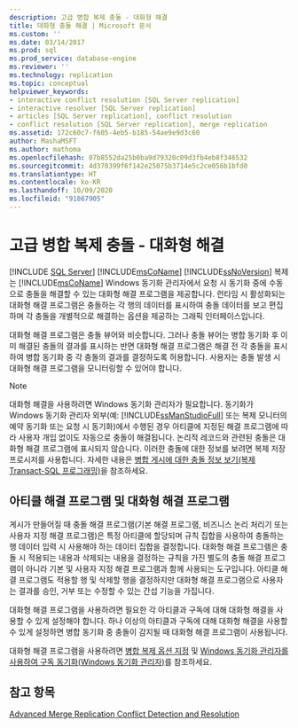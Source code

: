 ```yaml
---
description: 고급 병합 복제 충돌 - 대화형 해결
title: 대화형 충돌 해결 | Microsoft 문서
ms.custom: ''
ms.date: 03/14/2017
ms.prod: sql
ms.prod_service: database-engine
ms.reviewer: ''
ms.technology: replication
ms.topic: conceptual
helpviewer_keywords:
- interactive conflict resolution [SQL Server replication]
- interactive resolver [SQL Server replication]
- articles [SQL Server replication], conflict resolution
- conflict resolution [SQL Server replication], merge replication
ms.assetid: 172c60c7-f605-4eb5-b185-54ae9e9d3c60
author: MashaMSFT
ms.author: mathoma
ms.openlocfilehash: 07b8552da25b0ba9d79320c09d3fb4eb8f346532
ms.sourcegitcommit: 4d370399f6f142e25075b3714e5c2ce056b1bfd0
ms.translationtype: HT
ms.contentlocale: ko-KR
ms.lasthandoff: 10/09/2020
ms.locfileid: "91867905"
---
```

# <a name="advanced-merge-replication-conflict---interactive-resolution"></a>고급 병합 복제 충돌 - 대화형 해결
[!INCLUDE [SQL Server](../../../includes/applies-to-version/sqlserver.md)]
  [!INCLUDE[msCoName](../../../includes/msconame-md.md)] [!INCLUDE[ssNoVersion](../../../includes/ssnoversion-md.md)] 복제는 [!INCLUDE[msCoName](../../../includes/msconame-md.md)] Windows 동기화 관리자에서 요청 시 동기화 중에 수동으로 충돌을 해결할 수 있는 대화형 해결 프로그램을 제공합니다. 런타임 시 활성화되는 대화형 해결 프로그램은 충돌하는 각 행의 데이터를 표시하여 충돌 데이터를 보고 편집하며 각 충돌을 개별적으로 해결하는 옵션을 제공하는 그래픽 인터페이스입니다.  
  
 대화형 해결 프로그램은 충돌 뷰어와 비슷합니다. 그러나 충돌 뷰어는 병합 동기화 후 이미 해결된 충돌의 결과를 표시하는 반면 대화형 해결 프로그램은 해결 전 각 충돌을 표시하여 병합 동기화 중 각 충돌의 결과를 결정하도록 허용합니다. 사용자는 충돌 발생 시 대화형 해결 프로그램을 모니터링할 수 있어야 합니다.  
  
> [!NOTE]  
>  대화형 해결을 사용하려면 Windows 동기화 관리자가 필요합니다. 동기화가 Windows 동기화 관리자 외부(예: [!INCLUDE[ssManStudioFull](../../../includes/ssmanstudiofull-md.md)] 또는 복제 모니터의 예약 동기화 또는 요청 시 동기화)에서 수행된 경우 아티클에 지정된 해결 프로그램에 따라 사용자 개입 없이도 자동으로 충돌이 해결됩니다. 논리적 레코드와 관련된 충돌은 대화형 해결 프로그램에 표시되지 않습니다. 이러한 충돌에 대한 정보를 보려면 복제 저장 프로시저를 사용합니다. 자세한 내용은 [병합 게시에 대한 충돌 정보 보기&#40;복제 Transact-SQL 프로그래밍&#41;](../view-and-resolve-data-conflicts-for-merge-publications.md)을 참조하세요.  
  
## <a name="article-resolvers-and-the-interactive-resolver"></a>아티클 해결 프로그램 및 대화형 해결 프로그램  
 게시가 만들어질 때 충돌 해결 프로그램(기본 해결 프로그램, 비즈니스 논리 처리기 또는 사용자 지정 해결 프로그램)은 특정 아티클에 할당되며 규칙 집합을 사용하여 충돌하는 행 데이터 입력 시 사용해야 하는 데이터 집합을 결정합니다. 대화형 해결 프로그램은 충돌 시 적용되는 내용과 삭제되는 내용을 결정하는 규칙을 가진 별도의 충돌 해결 프로그램이 아니라 기본 및 사용자 지정 해결 프로그램과 함께 사용되는 도구입니다. 아티클 해결 프로그램도 적용할 행 및 삭제할 행을 결정하지만 대화형 해결 프로그램으로 사용자는 결과를 승인, 거부 또는 수정할 수 있는 간섭 기능을 가집니다.  
  
 대화형 해결 프로그램을 사용하려면 필요한 각 아티클과 구독에 대해 대화형 해결을 사용할 수 있게 설정해야 합니다. 하나 이상의 아티클과 구독에 대해 대화형 해결을 사용할 수 있게 설정하면 병합 동기화 중 충돌이 감지될 때 대화형 해결 프로그램이 사용됩니다.  
  
 대화형 해결 프로그램을 사용하려면 [병합 복제 옵션 지정](../../../relational-databases/replication/merge/specify-merge-replication-properties.md) 및 [Windows 동기화 관리자를 사용하여 구독 동기화&#40;Windows 동기화 관리자&#41;](../../../relational-databases/replication/synchronize-a-subscription-using-windows-synchronization-manager.md)를 참조하세요.  
  
## <a name="see-also"></a>참고 항목  
 [Advanced Merge Replication Conflict Detection and Resolution](../../../relational-databases/replication/merge/advanced-merge-replication-conflict-detection-and-resolution.md)  
  
